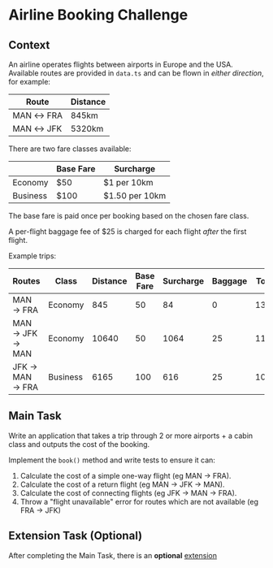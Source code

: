# Airline Booking Challenge

## Context

An airline operates flights between airports in Europe and the USA. Available routes are provided in `data.ts` and can be flown in _either direction_, for example:

| Route     | Distance |
| --------- | -------- |
| MAN ↔ FRA | 845km    |
| MAN ↔ JFK | 5320km   |

There are two fare classes available:

|          | Base Fare | Surcharge      |
| -------- | --------- | -------------- |
| Economy  | $50       | $1 per 10km    |
| Business | $100      | $1.50 per 10km |

The base fare is paid once per booking based on the chosen fare class.

A per-flight baggage fee of $25 is charged for each flight _after_ the first flight.

Example trips:

| Routes          | Class    | Distance | Base Fare | Surcharge | Baggage | Total |
| --------------- | -------- | -------- | --------- | --------- | ------- | ----- |
| MAN → FRA       | Economy  | 845      | 50        | 84        | 0       | 134   |
| MAN → JFK → MAN | Economy  | 10640    | 50        | 1064      | 25      | 1139  |
| JFK → MAN → FRA | Business | 6165     | 100       | 616       | 25      | 1049  |

## Main Task

Write an application that takes a trip through 2 or more airports + a cabin class and outputs the cost of the booking.

Implement the `book()` method and write tests to ensure it can:

1. Calculate the cost of a simple one-way flight (eg MAN → FRA).
2. Calculate the cost of a return flight (eg MAN → JFK → MAN).
3. Calculate the cost of connecting flights (eg JFK → MAN → FRA).
4. Throw a "flight unavailable" error for routes which are not available (eg FRA → JFK)

## Extension Task (Optional)

After completing the Main Task, there is an **optional** [extension](./extension/README.md)
